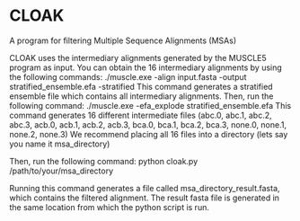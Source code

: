 # CLOAK
A program for filtering Multiple Sequence Alignments (MSAs) 

CLOAK uses the intermediary alignments generated by the MUSCLE5 program as input. You can obtain the 16 intermediary alignments by using the following commands: 
./muscle.exe -align input.fasta -output stratified_ensemble.efa -stratified
This command generates a stratified ensemble file which contains all intermediary alignments. Then, run the following command: 
./muscle.exe -efa_explode stratified_ensemble.efa
This command generates 16 different intermediate files (abc.0, abc.1, abc.2, abc.3, acb.0, acb.1, acb.2, acb.3, bca.0, bca.1, bca.2, bca.3, none.0, none.1, none.2, none.3)
We recommend placing all 16 files into a directory (lets say you name it msa_directory)

Then, run the following command: 
python cloak.py /path/to/your/msa_directory

Running this command generates a file called msa_directory_result.fasta, which contains the filtered alignment. 
The result fasta file is generated in the same location from which the python script is run. 
